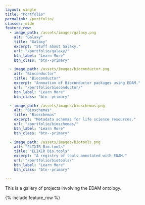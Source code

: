 ```yaml
---
layout: single
title: "Portfolio"
permalink: /portfolio/
classes: wide
feature_row:
  - image_path: /assets/images/galaxy.png
    alt: "Galaxy"
    title: "Galaxy"
    excerpt: "Stuff about Galaxy."
    url: "/portfolio/galaxy/"
    btn_label: "Learn More"
    btn_class: "btn--primary"

  - image_path: /assets/images/bioconductor.png
    alt: "Bioconductor"
    title: "Bioconductor"
    excerpt: "Annoation of Bioconductor packages using EDAM."
    url: "/portfolio/bioconductor/"
    btn_label: "Learn More"
    btn_class: "btn--primary"

  - image_path: /assets/images/bioschemas.png
    alt: "Bioschemas"
    title: "Bioschemas"
    excerpt: "Metadata schemas for life science resources."
    url: "/portfolio/bioschemas/"
    btn_label: "Learn More"
    btn_class: "btn--primary"

  - image_path: /assets/images/biotools.png
    alt: "ELIXIR Bio.tools"
    title: "ELIXIR Bio.tools"
    excerpt: "A registry of tools annotated with EDAM."
    url: "/portfolio/biotools/"
    btn_label: "Learn More"
    btn_class: "btn--primary"

---
```


This is a gallery of projects involving the EDAM ontology.

{% include feature_row %}
